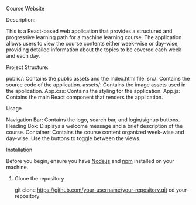 Course Website


Description:

This is a React-based web application that provides a structured and progressive learning path for a machine learning course. The application allows users to view the course contents either week-wise or day-wise, providing detailed information about the topics to be covered each week and each day.



Project Structure:

public/: Contains the public assets and the index.html file.
src/: Contains the source code of the application.
assets/: Contains the image assets used in the application.
App.css: Contains the styling for the application.
App.js: Contains the main React component that renders the application.


Usage

Navigation Bar: Contains the logo, search bar, and login/signup buttons.
Heading Box: Displays a welcome message and a brief description of the course.
Container: Contains the course content organized week-wise and day-wise. Use the buttons to toggle between the views.


Installation

Before you begin, ensure you have [Node.js](https://nodejs.org/en/) and [npm](https://www.npmjs.com/) installed on your machine.

1. Clone the repository

   git clone https://github.com/your-username/your-repository.git
   cd your-repository